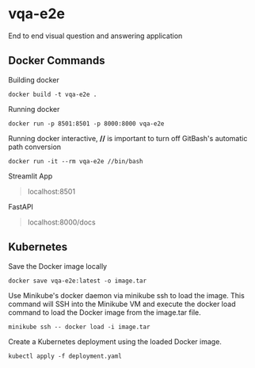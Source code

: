 # vqa-e2e
End to end visual question and answering application

## Docker Commands

Building docker 

`docker build -t vqa-e2e .`

Running docker

`docker run -p 8501:8501 -p 8000:8000 vqa-e2e`

Running docker interactive, **//** is important to turn off GitBash's automatic path conversion

`docker run -it --rm vqa-e2e //bin/bash`

Streamlit App
> localhost:8501

FastAPI
> localhost:8000/docs

## Kubernetes

Save the Docker image locally

`docker save vqa-e2e:latest -o image.tar`

Use Minikube's docker daemon via minikube ssh to load the image.
This command will SSH into the Minikube VM and execute the docker load command to load the Docker image from the image.tar file.

`minikube ssh -- docker load -i image.tar`

Create a Kubernetes deployment using the loaded Docker image.

`kubectl apply -f deployment.yaml`

